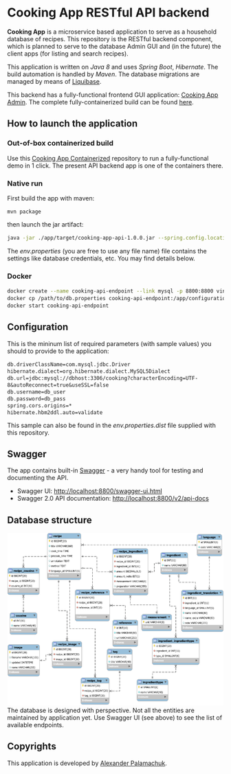 # Cooking App RESTful API backend

**Cooking App** is a microservice based application to serve as a household database of recipes. This repository is the RESTful backend component, which is planned to serve to the database Admin GUI and (in the future) the client apps (for listing and search recipes).
 
This application is written on _Java 8_ and uses _Spring Boot_, _Hibernate_. The build automation is handled by _Maven_. The database migrations are managed by means of [Liquibase](http://www.liquibase.org/).

This backend has a fully-functional frontend GUI application: [Cooking App Admin](https://github.com/fankandin/cooking-app-admin). The complete fully-containerized build can be found [here](https://github.com/fankandin/cooking-app-containerized).

## How to launch the application

### Out-of-box containerized build
Use this [Cooking App Containerized](https://github.com/fankandin/cooking-app-containerized) repository to run a fully-functional demo in 1 click. The present API backend app is one of the containers there.

### Native run
First build the app with maven:
```
mvn package
```
then launch the jar artifact:
```bash
java -jar ./app/target/cooking-app-api-1.0.0.jar --spring.config.location=/path/to/env.properties --spring.profiles.active=production
```
The _env.properties_ (you are free to use any file name) file contains the settings like database credentials, etc. You may find details below. 

### Docker
```bash
docker create --name cooking-api-endpoint --link mysql -p 8800:8800 vintagedreamer/cooking-api-endpoint:latest
docker cp /path/to/db.properties cooking-api-endpoint:/app/configuration/db.properties
docker start cooking-api-endpoint
```

## Configuration
This is the mininum list of required parameters (with sample values) you should to provide to the application:
```
db.driverClassName=com.mysql.jdbc.Driver
hibernate.dialect=org.hibernate.dialect.MySQL5Dialect
db.url=jdbc:mysql://dbhost:3306/cooking?characterEncoding=UTF-8&autoReconnect=true&useSSL=false
db.username=db_user
db.password=db_pass
spring.cors.origins=*
hibernate.hbm2ddl.auto=validate
```
This sample can also be found in the _env.properties.dist_ file supplied with this repository.

## Swagger
The app contains built-in [Swagger](http://swagger.io/) - a very handy tool for testing and documenting the API.
 * Swagger UI: <http://localhost:8800/swagger-ui.html>
 * Swagger 2.0 API documentation: <http://localhost:8800/v2/api-docs>

## Database structure
![Cooking App database schema](.wiki/cooking-db_797.png)
The database is designed with perspective. Not all the entities are maintained by application yet. Use Swagger UI (see above) to see the list of available endpoints.    

## Copyrights
This application is developed by <a href="http://palamarchuk.info/">Alexander Palamachuk</a>.
